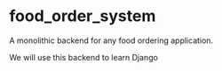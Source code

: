 # food_order_system

A monolithic backend for any food ordering application.

We will use this backend to learn Django